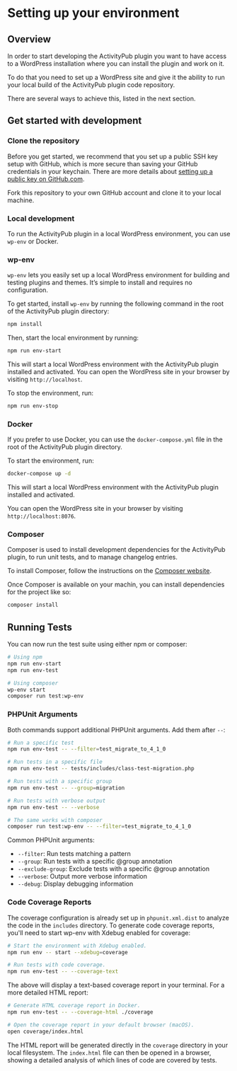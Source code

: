 # Setting up your environment

## Overview

In order to start developing the ActivityPub plugin you want to have access to a WordPress installation where you can install the plugin and work on it.

To do that you need to set up a WordPress site and give it the ability to run your local build of the ActivityPub plugin code repository.

There are several ways to achieve this, listed in the next section.

## Get started with development

### Clone the repository

Before you get started, we recommend that you set up a public SSH key setup with GitHub, which is more secure than saving your GitHub credentials in your keychain. There are more details about [setting up a public key on GitHub.com](https://help.github.com/en/articles/adding-a-new-ssh-key-to-your-github-account).

Fork this repository to your own GitHub account and clone it to your local machine.

### Local development

To run the ActivityPub plugin in a local WordPress environment, you can use `wp-env` or Docker.

### wp-env

`wp-env` lets you easily set up a local WordPress environment for building and testing plugins and themes. It’s simple to install and requires no configuration.

To get started, install `wp-env` by running the following command in the root of the ActivityPub plugin directory:

```bash
npm install
```

Then, start the local environment by running:

```bash
npm run env-start
```

This will start a local WordPress environment with the ActivityPub plugin installed and activated. You can open the WordPress site in your browser by visiting `http://localhost`.

To stop the environment, run:

```bash
npm run env-stop
```

### Docker

If you prefer to use Docker, you can use the `docker-compose.yml` file in the root of the ActivityPub plugin directory.

To start the environment, run:

```bash
docker-compose up -d
```

This will start a local WordPress environment with the ActivityPub plugin installed and activated.

You can open the WordPress site in your browser by visiting `http://localhost:8076`.

### Composer

Composer is used to install development dependencies for the ActivityPub plugin, to run unit tests, and to manage changelog entries.

To install Composer, follow the instructions on the [Composer website](https://getcomposer.org/).

Once Composer is available on your machin, you can install dependencies for the project like so:

```bash
composer install
```

## Running Tests

You can now run the test suite using either npm or composer:

```bash
# Using npm
npm run env-start
npm run env-test

# Using composer
wp-env start
composer run test:wp-env
```

### PHPUnit Arguments

Both commands support additional PHPUnit arguments. Add them after `--`:

```bash
# Run a specific test
npm run env-test -- --filter=test_migrate_to_4_1_0

# Run tests in a specific file
npm run env-test -- tests/includes/class-test-migration.php

# Run tests with a specific group
npm run env-test -- --group=migration

# Run tests with verbose output
npm run env-test -- --verbose

# The same works with composer
composer run test:wp-env -- --filter=test_migrate_to_4_1_0
```

Common PHPUnit arguments:
- `--filter`: Run tests matching a pattern
- `--group`: Run tests with a specific @group annotation
- `--exclude-group`: Exclude tests with a specific @group annotation
- `--verbose`: Output more verbose information
- `--debug`: Display debugging information

### Code Coverage Reports

The coverage configuration is already set up in `phpunit.xml.dist` to analyze the code in the `includes` directory. To generate code coverage reports, you'll need to start wp-env with Xdebug enabled for coverage:

```bash
# Start the environment with Xdebug enabled.
npm run env -- start --xdebug=coverage
```
```bash
# Run tests with code coverage.
npm run env-test -- --coverage-text
```

The above will display a text-based coverage report in your terminal. For a more detailed HTML report:

```bash
# Generate HTML coverage report in Docker.
npm run env-test -- --coverage-html ./coverage
```
```bash
# Open the coverage report in your default browser (macOS).
open coverage/index.html
```

The HTML report will be generated directly in the `coverage` directory in your local filesystem. The `index.html` file can then be opened in a browser, showing a detailed analysis of which lines of code are covered by tests.
